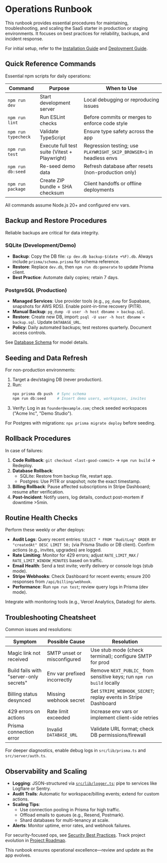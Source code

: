 # Operations Runbook

This runbook provides essential procedures for maintaining, troubleshooting, and scaling the SaaS starter in production or staging environments. It focuses on best practices for reliability, backups, and incident response.

For initial setup, refer to the [Installation Guide](install.md) and [Deployment Guide](deploy.md).

## Quick Reference Commands

Essential npm scripts for daily operations:

| Command | Purpose | When to Use |
|---------|---------|-------------|
| `npm run dev` | Start development server | Local debugging or reproducing issues |
| `npm run lint` | Run ESLint checks | Before commits or merges to enforce code style |
| `npm run typecheck` | Validate TypeScript | Ensure type safety across the app |
| `npm run test` | Execute full test suite (Vitest + Playwright) | Regression testing; use `PLAYWRIGHT_SKIP_BROWSER=1` in headless envs |
| `npm run db:seed` | Re-seed demo data | Refresh database after resets (non-production only) |
| `npm run package` | Create ZIP bundle + SHA checksum | Client handoffs or offline deployments |

All commands assume Node.js 20+ and configured env vars.

## Backup and Restore Procedures

Reliable backups are critical for data integrity.

### SQLite (Development/Demo)
- **Backup**: Copy the DB file: `cp dev.db backup-$(date +%F).db`. Always include `prisma/schema.prisma` for schema reference.
- **Restore**: Replace `dev.db`, then `npm run db:generate` to update Prisma client.
- **Best Practice**: Automate daily copies; retain 7 days.

### PostgreSQL (Production)
- **Managed Services**: Use provider tools (e.g., `pg_dump` for Supabase, snapshots for AWS RDS). Enable point-in-time recovery (PITR).
- **Manual Backup**: `pg_dump -U user -h host dbname > backup.sql`.
- **Restore**: Create new DB, import: `psql -U user -h host dbname < backup.sql`. Update `DATABASE_URL`.
- **Policy**: Daily automated backups; test restores quarterly. Document access controls.

See [Database Schema](architecture.md#database-schema-highlights) for model details.

## Seeding and Data Refresh

For non-production environments:

1. Target a dev/staging DB (never production).
2. Run:
   ```bash
   npx prisma db push  # Sync schema
   npm run db:seed     # Insert demo users, workspaces, invites
   ```
3. Verify: Log in as `founder@example.com`; check seeded workspaces ("Acme Inc", "Demo Studio").

For Postgres with migrations: `npx prisma migrate deploy` before seeding.

## Rollback Procedures

In case of failures:

1. **Code Rollback**: `git checkout <last-good-commit>` → `npm run build` → Redeploy.
2. **Database Rollback**:
   - SQLite: Restore from backup file, restart app.
   - Postgres: Use PITR or snapshot; note the exact timestamp.
3. **Billing Rollback**: Pause affected subscriptions in Stripe Dashboard; resume after verification.
4. **Post-Incident**: Notify users, log details, conduct post-mortem if downtime >5min.

## Routine Health Checks

Perform these weekly or after deploys:

- **Audit Logs**: Query recent entries: `SELECT * FROM "AuditLog" ORDER BY "createdAt" DESC LIMIT 50;` (via Prisma Studio or DB client). Confirm actions (e.g., invites, upgrades) are logged.
- **Rate Limiting**: Monitor for 429 errors; adjust `RATE_LIMIT_MAX` / `RATE_LIMIT_WINDOW_MINUTES` based on traffic.
- **Email Health**: Send a test invite; verify delivery or console logs (stub mode).
- **Stripe Webhooks**: Check Dashboard for recent events; ensure 200 responses from `/api/billing/webhook`.
- **Performance**: Run `npm run test`; review query logs in Prisma (dev mode).

Integrate with monitoring tools (e.g., Vercel Analytics, Datadog) for alerts.

## Troubleshooting Cheatsheet

Common issues and resolutions:

| Symptom | Possible Cause | Resolution |
|---------|----------------|------------|
| Magic link not received | SMTP unset or misconfigured | Use stub mode (check terminal); configure SMTP for prod |
| Build fails with "server-only secrets" | Env var prefixed incorrectly | Remove `NEXT_PUBLIC_` from sensitive keys; run `npm run build` locally |
| Billing status desynced | Missing webhook secret | Set `STRIPE_WEBHOOK_SECRET`; replay events in Stripe Dashboard |
| 429 errors on actions | Rate limit exceeded | Increase env vars or implement client-side retries |
| Prisma connection error | Invalid `DATABASE_URL` | Validate URL format; check DB permissions/firewall |

For deeper diagnostics, enable debug logs in `src/lib/prisma.ts` and `src/server/auth.ts`.

## Observability and Scaling

- **Logging**: JSON-structured via [`src/lib/logger.ts`](../../../src/lib/logger.ts); pipe to services like Logflare or Sentry.
- **Audit Trails**: Automatic for workspace/billing events; extend for custom actions.
- **Scaling Tips**: 
  - Use connection pooling in Prisma for high traffic.
  - Offload emails to queues (e.g., Resend, Postmark).
  - Shard databases for multi-tenancy at scale.
- **Alerts**: Monitor uptime, error rates, and webhook failures.

For security-focused ops, see [Security Best Practices](security.md). Track project evolution in [Project Roadmap](project-roadmap.md).

This runbook ensures operational excellence—review and update as the app evolves.